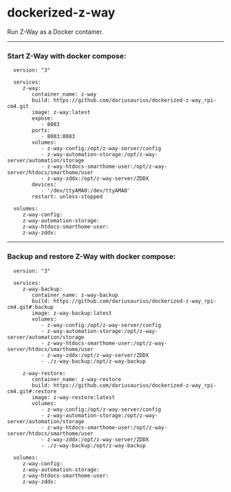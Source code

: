 dockerized-z-way
================

Run Z-Way as a Docker container.

----------

### Start Z-Way with docker compose:

      version: "3"

      services:
         z-way:
            container_name: z-way
            build: https://github.com/dariusaurius/dockerized-z-way_rpi-cm4.git
            image: z-way:latest
            expose:
               - 8083
            ports:
               - 8083:8083
            volumes:
               - z-way-config:/opt/z-way-server/config
               - z-way-automation-storage:/opt/z-way-server/automation/storage
               - z-way-htdocs-smarthome-user:/opt/z-way-server/htdocs/smarthome/user
               - z-way-zddx:/opt/z-way-server/ZDDX
            devices:
               - '/dev/ttyAMA0:/dev/ttyAMA0'
            restart: unless-stopped

      volumes:
         z-way-config:
         z-way-automation-storage:
         z-way-htdocs-smarthome-user:
         z-way-zddx:


----------


### Backup and restore Z-Way with docker compose:

      version: "3"

      services:
         z-way-backup:
            container_name: z-way-backup
            build: https://github.com/dariusaurius/dockerized-z-way_rpi-cm4.git#:backup
            image: z-way-backup:latest
            volumes:
               - z-way-config:/opt/z-way-server/config
               - z-way-automation-storage:/opt/z-way-server/automation/storage
               - z-way-htdocs-smarthome-user:/opt/z-way-server/htdocs/smarthome/user
               - z-way-zddx:/opt/z-way-server/ZDDX
               - ./z-way-backup:/opt/z-way-backup

         z-way-restore:
            container_name: z-way-restore
            build: https://github.com/dariusaurius/dockerized-z-way_rpi-cm4.git#:restore
            image: z-way-restore:latest
            volumes:
               - z-way-config:/opt/z-way-server/config
               - z-way-automation-storage:/opt/z-way-server/automation/storage
               - z-way-htdocs-smarthome-user:/opt/z-way-server/htdocs/smarthome/user
               - z-way-zddx:/opt/z-way-server/ZDDX
               - ./z-way-backup:/opt/z-way-backup

      volumes:
         z-way-config:
         z-way-automation-storage:
         z-way-htdocs-smarthome-user:
         z-way-zddx:
